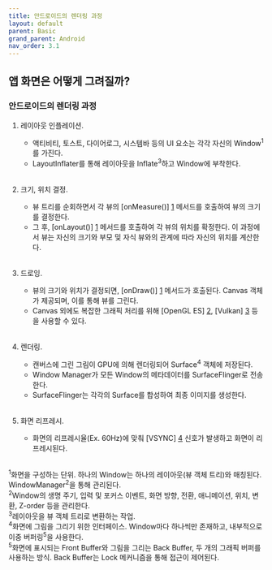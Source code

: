 ```yaml
---
title: 안드로이드의 렌더링 과정
layout: default
parent: Basic
grand_parent: Android
nav_order: 3.1
---
```


## 앱 화면은 어떻게 그려질까?
### 안드로이드의 렌더링 과정
1. 레이아웃 인플레이션.<br/>
   - 액티비티, 토스트, 다이어로그, 시스템바 등의 UI 요소는 각각 자신의 Window<sup>1</sup>를 가진다.<br/>
   - LayoutInflater를 통해 레이아웃을 Inflate<sup>3</sup>하고 Window에 부착한다.<br/><br/>

2. 크기, 위치 결정.<br/>
   - 뷰 트리를 순회하면서 각 뷰의 [onMeasure()] [1] 메서드를 호출하여 뷰의 크기를 결정한다.<br/>
   - 그 후, [onLayout()] [1] 메서드를 호출하여 각 뷰의 위치를 확정한다. 이 과정에서 뷰는 자신의 크기와 부모 및 자식 뷰와의 관계에 따라 자신의 위치를 계산한다.<br/><br/>

3. 드로잉.<br/>
   - 뷰의 크기와 위치가 결정되면, [onDraw()] [1] 메서드가 호출된다. Canvas 객체가 제공되며, 이를 통해 뷰를 그린다.<br/>
   - Canvas 외에도 복잡한 그래픽 처리를 위해 [OpenGL ES] [2], [Vulkan] [3] 등을 사용할 수 있다.<br/><br/>
   
4. 렌더링.<br/>
   - 캔버스에 그린 그림이 GPU에 의해 렌더링되어 Surface<sup>4</sup> 객체에 저장된다.<br/>
   - Window Manager가 모든 Window의 메타데이터를 SurfaceFlinger로 전송한다.<br/>
   - SurfaceFlinger는 각각의 Surface를 합성하여 최종 이미지를 생성한다.<br/><br/>

5. 화면 리프레시.<br/>
   - 화면의 리프레시율(Ex. 60Hz)에 맞춰 [VSYNC] [4] 신호가 발생하고 화면이 리프레시된다.<br/><br/>

<sup>1</sup>화면을 구성하는 단위. 하나의 Window는 하나의 레이아웃(뷰 객체 트리)와 매칭된다. WindowManager<sup>2</sup>을 통해 관리된다.<br/>
<sup>2</sup>Window의 생명 주기, 입력 및 포커스 이벤트, 화면 방향, 전환, 애니메이션, 위치, 변환, Z-order 등을 관리한다.<br/>
<sup>3</sup>레이아웃을 뷰 객체 트리로 변환하는 작업.<br/>
<sup>4</sup>화면에 그림을 그리기 위한 인터페이스. Window마다 하나씩만 존재하고, 내부적으로 이중 버퍼링<sup>5</sup>을 사용한다.<br/>
<sup>5</sup>화면에 표시되는 Front Buffer와 그림을 그리는 Back Buffer, 두 개의 그래픽 버퍼를 사용하는 방식. Back Buffer는 Lock 메커니즘을 통해 접근이 제어된다.<br/>

[1]: view%20lifecycle.html
[2]: https://source.android.com/docs/core/graphics/implement-opengl-es?hl=ko
[3]: https://source.android.com/docs/core/graphics/arch-vulkan?hl=ko
[4]: https://source.android.com/docs/core/graphics/implement-vsync?hl=ko